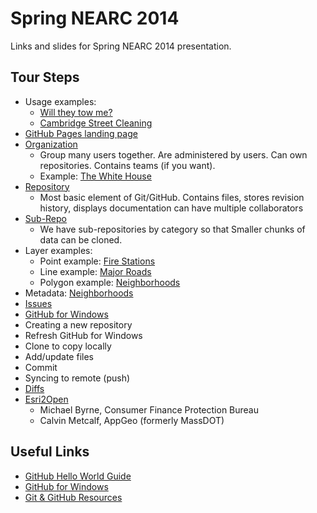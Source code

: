 # Spring NEARC 2014 #
Links and slides for Spring NEARC 2014 presentation.
## Tour Steps ##
- Usage examples:
	- [Will they tow me?](http://willtheytow.me/ "Will they tow me?")
	- [Cambridge Street Cleaning](http://www.cambridgestreetcleaning.com/index.php "Cambridge Street Cleaning")
- [GitHub Pages landing page](http://cambridgegis.github.io/gisdata "GitHub Pages landing page")
- [Organization](https://github.com/cambridgegis "Organization")
	- Group many users together.  Are administered by users.  Can own repositories. Contains teams (if you want).
	- Example: [The White House](https://github.com/WhiteHouse "The White House")
- [Repository](https://github.com/cambridgegis/cambridgegis_data "Repository")
	- Most basic element of Git/GitHub.  Contains files, stores revision history, displays documentation can have multiple collaborators
- [Sub-Repo](https://github.com/cambridgegis/cambridgegis_data_dpw "Sub-Repo")
	- We have sub-repositories by category so that Smaller chunks of data can be cloned.
- Layer examples:
	- Point example: [Fire Stations](https://github.com/cambridgegis/cambridgegis_data/blob/master/Public_Safety/Fire_Stations/PUBLICSAFETY_FireStations.geojson "Fire Stations")
	- Line example: [Major Roads](https://github.com/cambridgegis/cambridgegis_data/blob/master/Trans/Major_Roads/TRANS_MajorRoads.geojson "Major Roads")
	- Polygon example: [Neighborhoods](https://github.com/cambridgegis/cambridgegis_data/blob/master/Boundary/CDD_Neighborhoods/BOUNDARY_CDDNeighborhoods.geojson "Neighborhoods")
- Metadata: [Neighborhoods](https://github.com/cambridgegis/cambridgegis_data/blob/master/Boundary/CDD_Neighborhoods/BOUNDARY_CDDNeighborhoods.xml "Neighborhoods")
- [Issues](https://github.com/cambridgegis/cambridgegis_data/issues?page=1&state=closed "Issues")
- [GitHub for Windows](https://windows.github.com/ "GitHub for Windows")
- Creating a new repository
- Refresh GitHub for Windows
- Clone to copy locally
- Add/update files
- Commit
- Syncing to remote (push)
- [Diffs](https://github.com/cambridgegis/cambridgegis_data/commit/2abb1adb548930e8151843acea8e22164baa675c "Diffs")
- [Esri2Open](https://github.com/project-open-data/esri2open "Esri2Open")
	- Michael Byrne, Consumer Finance Protection Bureau
	- Calvin Metcalf, AppGeo (formerly MassDOT)

## Useful Links ##
- [GitHub Hello World Guide](https://github.com/blog/1830-hello-world-guide "GitHub Hello World Guide")
- [GitHub for Windows](https://windows.github.com/ "GitHub for Windows")
- [Git & GitHub Resources](http://git.io/6A8I4w)
